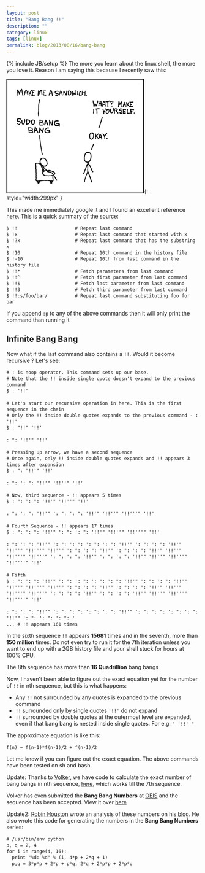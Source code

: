 ```yaml
---
layout: post
title: "Bang Bang !!"
description: ""
category: linux
tags: [linux]
permalink: blog/2013/08/16/bang-bang
---
```

{% include JB/setup %}
The more you learn about the linux shell, the more you love it. Reason I am saying this because I recently saw this:

![sudo !!](/assets/images/JTMlx.png){: style="width:299px" }

This made me immediately google it and I found an excellent reference [here](http://craig-russell.co.uk/2011/09/28/bang-bang-command-recall-in-linux.html#.Ug0fy2QS2a4). 
This is a quick summary of the source:

    $ !!                     # Repeat last command
    $ !x                     # Repeat last command that started with x
    $ !?x                    # Repeat last command that has the substring x
    $ !10                    # Repeat 10th command in the history file
    $ !-10                   # Repeat 10th from last command in the history file
    $ !!*                    # Fetch parameters from last command
    $ !!^                    # Fetch first parameter from last command
    $ !!$                    # Fetch last parameter from last command
    $ !!3                    # Fetch third parameter from last command
    $ !!:s/foo/bar/          # Repeat last command substituting foo for bar
    
If you append ```:p``` to any of the above commands then it will only print the command than running it

## Infinite Bang Bang

Now what if the last command also contains a ```!!```. Would it become recursive ? Let's see:

    # : is noop operator. This command sets up our base. 
    # Note that the !! inside single quote doesn't expand to the previous command
    $ : '!!'
  
    # Let's start our recursive operation in here. This is the first sequence in the chain
    # Only the !! inside double quotes expands to the previous command - : '!!'
    $ : "!!" '!!'

    : ": '!!'" '!!'

    # Pressing up arrow, we have a second sequence
    # Once again, only !! inside double quotes expands and !! appears 3 times after expansion
    $ : ": '!!'" '!!'

    : ": ': ": '!!'" '!!''" '!!'

    # Now, third sequence - !! appears 5 times
    $ : ": ': ": '!!'" '!!''" '!!'

    : ": ': ": '!!'" ': ": ': ": '!!'" '!!''" '!!'''" '!!'

    # Fourth Sequence - !! appears 17 times
    $ : ": ': ": '!!'" ': ": ': ": '!!'" '!!''" '!!'''" '!!'

    : ": ': ": '!!'" ': ": ': ": ': ": ': ": '!!'" ': ": ': ": '!!'" '!!''" '!!'''" '!!''" ': ": ': ": '!!'" ': ": ': ": '!!'" '!!''" '!!'''" '!!'''" ': ": ': ": '!!'" ': ": ': ": '!!'" '!!''" '!!'''" '!!''''" '!!'

    # Fifth
    $ : ": ': ": '!!'" ': ": ': ": ': ": ': ": '!!'" ': ": ': ": '!!'" '!!''" '!!'''" '!!''" ': ": ': ": '!!'" ': ": ': ": '!!'" '!!''" '!!'''" '!!'''" ': ": ': ": '!!'" ': ": ': ": '!!'" '!!''" '!!'''" '!!''''" '!!'

    : ": ': ": '!!'" ': ": ': ": ': ": ': ": '!!'" ': ": ': ": ': ": ': ": '!!'" ': ": ': ": ': ": '
    ... # !! appears 161 times

In the sixth sequence ```!!``` appears **15681** times and in the seventh, more than **150 million** times. Do not even try to run it for the 7th iteration unless you want to end up with a 2GB history file and your shell stuck for hours at 100% CPU.

The 8th sequence has more than **16 Quadrillion** bang bangs

Now, I haven't been able to figure out the exact equation yet for the number of ```!!``` in nth sequence,  but this is what happens:

* Any ```!!``` not surrounded by any quotes is expanded to the previous command
* ```!!``` surrounded only by single quotes ```'!!'``` do not expand
* ```!!``` surrounded by double quotes at the outermost level are expanded, even if that bang bang  is nested inside single quotes. For e.g. ```" '!!' "```

The approximate equation is like this:

    f(n) ~ f(n-1)*f(n-1)/2 + f(n-1)/2

Let me know if you can figure out the exact equation. The above commands have been tested on sh and bash.

Update: Thanks to [Volker](https://github.com/vog), we have code to calculate the exact number of bang bangs in nth sequence, [here](https://github.com/vog/bangbang), which works till the 7th sequence. 

Volker has even submitted the **Bang Bang Numbers** at [OEIS](http://en.wikipedia.org/wiki/On-Line_Encyclopedia_of_Integer_Sequences) and the sequence has been accepted. View it over [here](https://oeis.org/A228162)

Update2: [Robin Houston](https://github.com/robinhouston) wrote an analysis of these numbers on his [blog](http://bosker.wordpress.com/2013/08/16/using-group-theory-to-understand-unix-command-substitution/). He also wrote this code for generating the numbers in the **Bang Bang Numbers** series:

    # /usr/bin/env python
    p, q = 2, 4
    for i in range(4, 16):
      print "%d: %d" % (i, 4*p + 2*q + 1)
      p,q = 3*p*p + 2*p + p*q, 2*q + 2*p*p + 2*p*q 
